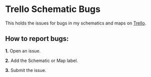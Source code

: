 # Trello Schematic Bugs
This holds the issues for bugs in my schematics and maps on [Trello](https://trello.com/invite/b/KwcIRczQ/ATTI1ed7a8a74da118a24cbe1875755402176C1DBAB2/schematic-map-maker).
## How to report bugs:
**1.** Open an issue.
  
**2.** Add the Schematic or Map label.

**3.** Submit the issue.
